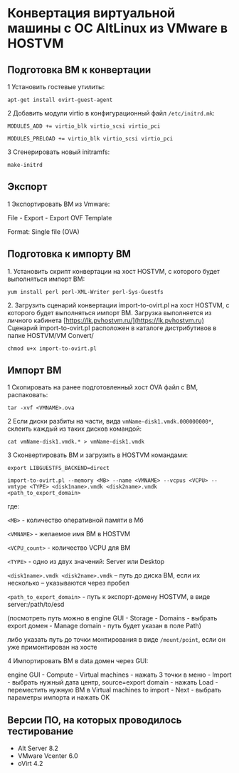 # Конвертация виртуальной машины с ОС AltLinux из VMware в HOSTVM

## Подготовка ВМ к конвертации

1 Установить гостевые утилиты:

`apt-get install ovirt-guest-agent`

2 Добавить модули virtio в конфигурационный файл `/etc/initrd.mk`:

`MODULES_ADD += virtio_blk virtio_scsi virtio_pci`

`MODULES_PRELOAD += virtio_blk virtio_scsi virtio_pci`

3 Сгенерировать новый initramfs:

`make-initrd`

## Экспорт

1 Экспортировать ВМ из Vmware:

File - Export - Export OVF Template

Format: Single file (OVA)

## Подготовка к импорту ВМ

1\. Установить скрипт конвертации на хост HOSTVM, с которого будет выполняться импорт ВМ:

`yum install perl perl-XML-Writer perl-Sys-Guestfs`

2\. Загрузить сценарий конвертации import-to-ovirt.pl на хост HOSTVM, с которого будет выполняться импорт ВМ. Загрузка выполняется из личного кабинета [https://lk.pvhostvm.ru/](https://lk.pvhostvm.ru) Сценарий import-to-ovirt.pl  расположен в каталоге дистрибутивов в папке HOSTVM/VM Convert/

`chmod u+x import-to-ovirt.pl`

## Импорт ВМ

1 Скопировать на ранее подготовленный хост OVA файл с ВМ, распаковать:

`tar -xvf <VMNAME>.ova`

2 Если диски разбиты на части, вида `vmName-disk1.vmdk.000000000*`, склеить каждый из таких дисков командой:

`cat vmName-disk1.vmdk.* > vmName-disk1.vmdk`

3 Сконвертировать ВМ и загрузить в HOSTVM командами:

`export LIBGUESTFS_BACKEND=direct`

`import-to-ovirt.pl --memory <MB> --name <VMNAME> --vcpus <VCPU> --vmtype <TYPE> <disk1name>.vmdk <disk2name>.vmdk <path_to_export_domain>`

где:

`<MB>` - количество оперативной памяти в Мб

`<VMNAME>` - желаемое имя ВМ в HOSTVM

`<VCPU_count>` - количество VCPU для ВМ

`<TYPE>` - одно из двух значений: Server или Desktop

`<disk1name>.vmdk <disk2name>.vmdk` – путь до диска ВМ, если их несколько – указываются через пробел

`<path_to_export_domain>` - путь к экспорт-домену HOSTVM, в виде server:/path/to/esd

(посмотреть путь можно в engine GUI - Storage - Domains - выбрать export домен - Manage domain - путь будет указан в поле Path)

либо указать путь до точки монтирования в виде `/mount/point`, если он уже примонтирован на хосте

4 Импортировать ВМ в data домен через GUI:

engine GUI - Compute - Virtual machines - нажать 3 точки в меню - Import - выбрать нужный дата центр, source=export domain - нажать Load - переместить нужную ВМ в Virtual machines to import - Next - выбрать параметры импорта и нажать OK

## Версии ПО, на которых проводилось тестирование

* Alt Server 8.2
* VMware Vcenter 6.0
* oVirt 4.2

